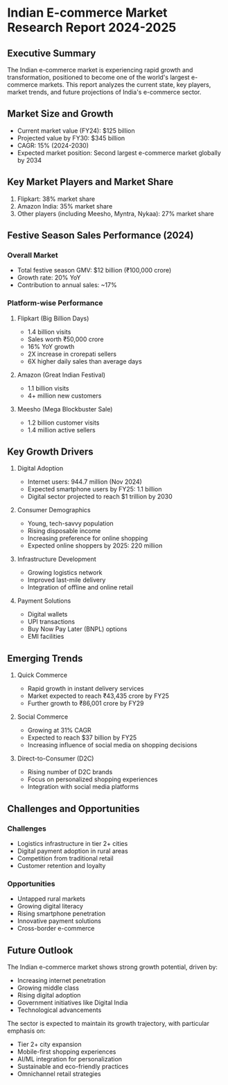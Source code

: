 # Indian E-commerce Market Research Report 2024-2025

## Executive Summary
The Indian e-commerce market is experiencing rapid growth and transformation, positioned to become one of the world's largest e-commerce markets. This report analyzes the current state, key players, market trends, and future projections of India's e-commerce sector.

## Market Size and Growth
- Current market value (FY24): $125 billion
- Projected value by FY30: $345 billion
- CAGR: 15% (2024-2030)
- Expected market position: Second largest e-commerce market globally by 2034

## Key Market Players and Market Share
1. Flipkart: 38% market share
2. Amazon India: 35% market share
3. Other players (including Meesho, Myntra, Nykaa): 27% market share

## Festive Season Sales Performance (2024)
### Overall Market
- Total festive season GMV: $12 billion (₹100,000 crore)
- Growth rate: 20% YoY
- Contribution to annual sales: ~17%

### Platform-wise Performance
1. Flipkart (Big Billion Days)
   - 1.4 billion visits
   - Sales worth ₹50,000 crore
   - 16% YoY growth
   - 2X increase in crorepati sellers
   - 6X higher daily sales than average days

2. Amazon (Great Indian Festival)
   - 1.1 billion visits
   - 4+ million new customers
   
3. Meesho (Mega Blockbuster Sale)
   - 1.2 billion customer visits
   - 1.4 million active sellers

## Key Growth Drivers
1. Digital Adoption
   - Internet users: 944.7 million (Nov 2024)
   - Expected smartphone users by FY25: 1.1 billion
   - Digital sector projected to reach $1 trillion by 2030

2. Consumer Demographics
   - Young, tech-savvy population
   - Rising disposable income
   - Increasing preference for online shopping
   - Expected online shoppers by 2025: 220 million

3. Infrastructure Development
   - Growing logistics network
   - Improved last-mile delivery
   - Integration of offline and online retail

4. Payment Solutions
   - Digital wallets
   - UPI transactions
   - Buy Now Pay Later (BNPL) options
   - EMI facilities

## Emerging Trends
1. Quick Commerce
   - Rapid growth in instant delivery services
   - Market expected to reach ₹43,435 crore by FY25
   - Further growth to ₹86,001 crore by FY29

2. Social Commerce
   - Growing at 31% CAGR
   - Expected to reach $37 billion by FY25
   - Increasing influence of social media on shopping decisions

3. Direct-to-Consumer (D2C)
   - Rising number of D2C brands
   - Focus on personalized shopping experiences
   - Integration with social media platforms

## Challenges and Opportunities
### Challenges
- Logistics infrastructure in tier 2+ cities
- Digital payment adoption in rural areas
- Competition from traditional retail
- Customer retention and loyalty

### Opportunities
- Untapped rural markets
- Growing digital literacy
- Rising smartphone penetration
- Innovative payment solutions
- Cross-border e-commerce

## Future Outlook
The Indian e-commerce market shows strong growth potential, driven by:
- Increasing internet penetration
- Growing middle class
- Rising digital adoption
- Government initiatives like Digital India
- Technological advancements

The sector is expected to maintain its growth trajectory, with particular emphasis on:
- Tier 2+ city expansion
- Mobile-first shopping experiences
- AI/ML integration for personalization
- Sustainable and eco-friendly practices
- Omnichannel retail strategies 